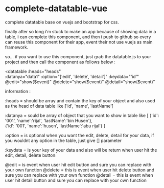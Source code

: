 # complete-datatable-vue
complete datatable base on vuejs and bootstrap for css.

finally after so long i'm stuck to make an app because of showing data in a table,
i can complete this component, and then i push to github so every can reuse this component for their app, event their not use vuejs as main framework.

so... if you want to use this component, just grab the datatable.js to your project and then call the component as follows below :
<!-- call the vuejs frame work and bootstrap (you dont need to add this when your project use that framework too) -->
<script src="https://cdn.jsdelivr.net/npm/vue@2/dist/vue.js"></script>
<link
      href="https://cdn.jsdelivr.net/npm/bootstrap@5.0.2/dist/css/bootstrap.min.css"
      rel="stylesheet"
      integrity="sha384-EVSTQN3/azprG1Anm3QDgpJLIm9Nao0Yz1ztcQTwFspd3yD65VohhpuuCOmLASjC"
      crossorigin="anonymous"
 >
<!-- call the vuejs frame work and bootstrap (you dont need to add this when your project use that framework too) -->

<!--Call the component-->
<datatable 
  :heads="heads" <br>
  :datanya="data1" 
  :option="['edit', 'delete', 'detail']" 
  :keydata="'id'" 
  @edit="show($event)" 
  @delete="show($event)" 
  @detail="show($event)" 
 >

</datatable>

<!--Call the component-->

information :

:heads = should be array and contain the key of your object and also used as the head of data table like ['id', 'name', 'lastName']

:datanya = sould be array of object that you want to show in table like 
[ 
  {'id': '001', 'name':'rijal', 'lastName':'bin Husen'},  
  {'id': '001', 'name':'husen', 'lastName':'abu rijal'}
]

:option = is optional when you want the edit, delete, detail for your data, if you wouldnt any option in the table, just give [] parameter

:keydata = is your key of your data and also will be return when user hit the edit, detail, delete button

@edit = is event when user hit edit button and sure you can replace with your own function
@delete = this is event when user hit delete button and sure you can replace with your own function
@detail = this is event when user hit detail button and sure you can replace with your own function
